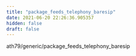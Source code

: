 ```yaml
---
title: "package_feeds_telephony_baresip"
date: 2021-06-20 22:26:36.905357
hidden: false
draft: false
---
```


ath79/generic/package_feeds_telephony_baresip

